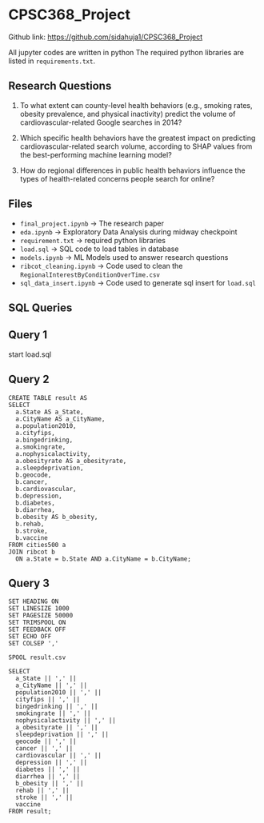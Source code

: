# CPSC368_Project
Github link: https://github.com/sidahuja1/CPSC368_Project

All jupyter codes are written in python
The required python libraries are listed in `requirements.txt`.

## Research Questions

1. To what extent can county-level health behaviors (e.g., smoking rates, obesity prevalence, and physical inactivity) predict the volume of cardiovascular-related Google searches in 2014?


2. Which specific health behaviors have the greatest impact on predicting cardiovascular-related search volume, according to SHAP values from the best-performing machine learning model?


3. How do regional differences in public health behaviors influence the types of health-related concerns people search for online?

## Files
- `final_project.ipynb` &rarr; The research paper
- `eda.ipynb` &rarr; Exploratory Data Analysis during midway checkpoint
- `requirement.txt` &rarr; required python libraries
- `load.sql` &rarr; SQL code to load tables in database
- `models.ipynb` &rarr; ML Models used to answer research questions
- `ribcot_cleaning.ipynb` &rarr; Code used to clean the `RegionalInterestByConditionOverTime.csv`
- `sql_data_insert.ipynb` &rarr; Code used to generate sql insert for `load.sql`

## SQL Queries

**Query 1**
---
start load.sql

**Query 2**
---
```
CREATE TABLE result AS
SELECT 
  a.State AS a_State,
  a.CityName AS a_CityName,
  a.population2010,
  a.cityfips,
  a.bingedrinking,
  a.smokingrate,
  a.nophysicalactivity,
  a.obesityrate AS a_obesityrate,
  a.sleepdeprivation,
  b.geocode,
  b.cancer,
  b.cardiovascular,
  b.depression,
  b.diabetes,
  b.diarrhea,
  b.obesity AS b_obesity,
  b.rehab,
  b.stroke,
  b.vaccine
FROM cities500 a
JOIN ribcot b 
  ON a.State = b.State AND a.CityName = b.CityName;
```


**Query 3**
-

```
SET HEADING ON
SET LINESIZE 1000
SET PAGESIZE 50000
SET TRIMSPOOL ON
SET FEEDBACK OFF
SET ECHO OFF
SET COLSEP ','

SPOOL result.csv

SELECT
  a_State || ',' ||
  a_CityName || ',' ||
  population2010 || ',' ||
  cityfips || ',' ||
  bingedrinking || ',' ||
  smokingrate || ',' ||
  nophysicalactivity || ',' ||
  a_obesityrate || ',' ||
  sleepdeprivation || ',' ||
  geocode || ',' ||
  cancer || ',' ||
  cardiovascular || ',' ||
  depression || ',' ||
  diabetes || ',' ||
  diarrhea || ',' ||
  b_obesity || ',' ||
  rehab || ',' ||
  stroke || ',' ||
  vaccine
FROM result;
```
